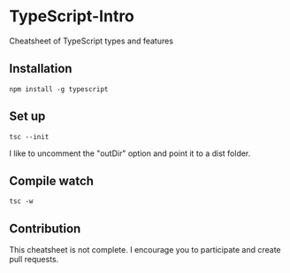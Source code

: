 # TypeScript-Intro
Cheatsheet of TypeScript types and features

## Installation
`npm install -g typescript`

## Set up
`tsc --init`

I like to uncomment the "outDir" option and point it to a dist folder.

## Compile watch
`tsc -w`

## Contribution
This cheatsheet is not complete. I encourage you to participate and create pull requests.

